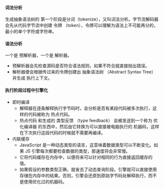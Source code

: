 #### 词法分析
生成抽象语法树的 第一个阶段是分词（tokenize），又叫词法分析。字节流解码器会先从代码字节流中创建 令牌 （token），令牌可以理解为语法上不可能再分的，最小的单个字符或字符串。

#### 语法分析
一个是 预解析器，一个是 解析器。
- 预解析器会先检查源码是否符合语法规则，如果不符合就直接抛出错误。
- 解析器便会根据传过来的令牌创建出 抽象语法树 （Abstract Syntax Tree） 并生成 执行上下文。

#### 执行阶段过程中引擎化
- 即时编译
  - 解释器在逐条解释执行字节码时，会分析是否有某段代码被多次执行，这样的代码被称为 热点代码。
  - 热点代码 和生成的 类型反馈 （type feedback） 会被发送到一个称为 优化编译器 的东西中，然后由它转换为可以直接被电脑执行的 机器码，这样在下次执行这段代码的时候就不需要再编译。
- 内联缓存
  - JavaScript 是一种动态类型的语言，这意味着数据类型可以不断变化。如果 JS 引擎每次都要检查数据的类型，那速度将会非常慢。
  - 它将代码缓存在内存中，以便将来可以针对相同的行为直接返回缓存的值。
  - 如果假设的参数类型正确，就省去了动态查询阶段。引擎就可以直接使用存储在内存中的结果。否则，引擎会还原到原始字节码处解释执行，而不是使用优化过的机器码。
